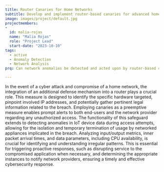 ```yaml
---
title: Router Canaries for Home Networks
subtitle: Develop and implement router-based canaries for advanced home-network protection.
image: images/project/default.jpg
projectmembers:
-
  id: malia-rojas
  name: "Malia Rojas"
  role: "Project Lead"
  start-date: "2023-10-10"
tags: 
  - active
  - Anomaly Detection
  - Network Analysis
prq: Can network anomalies be detected and acted upon by router-based canaries?

---
```


In the event of a cyber attack and compromise of a home network, the integration of an additional defense mechanism into a router plays a crucial role. This measure is designed to identify the specific hardware targeted, pinpoint involved IP addresses, and potentially gather pertinent legal information related to the breach. Employing canaries as a preemptive measure enables prompt alerts to both end-users and the network provider regarding any unauthorized access. The functionality of this safeguard extends to detecting anomalies in IoT device data during access attempts, allowing for the isolation and temporary termination of usage by networked appliances implicated in the breach. Analyzing input/output metrics, inner packet arrival times, and data parameters, including CPU availability, is crucial for identifying and understanding irregular patterns. This is essential for triggering proactive responses, such as disrupting service to the compromised application when necessary, and determining the appropriate instances to notify network providers, ensuring a timely and effective cybersecurity response.